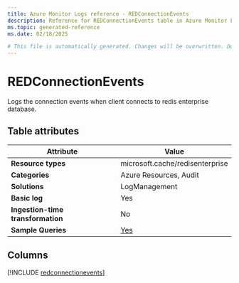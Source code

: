 ```yaml
---
title: Azure Monitor Logs reference - REDConnectionEvents
description: Reference for REDConnectionEvents table in Azure Monitor Logs.
ms.topic: generated-reference
ms.date: 02/18/2025

# This file is automatically generated. Changes will be overwritten. Do not change this file directly.
---
```


# REDConnectionEvents

Logs the connection events when client connects to redis enterprise database.


## Table attributes

|Attribute|Value|
|---|---|
|**Resource types**|microsoft.cache/redisenterprise|
|**Categories**|Azure Resources, Audit|
|**Solutions**| LogManagement|
|**Basic log**|Yes|
|**Ingestion-time transformation**|No|
|**Sample Queries**|[Yes](/azure/azure-monitor/reference/queries/redconnectionevents)|



## Columns
  
[!INCLUDE [redconnectionevents](~/reusable-content/ce-skilling/azure/includes/azure-monitor/reference/tables/redconnectionevents-include.md)]
